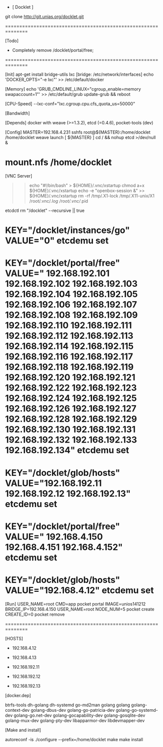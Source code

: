 * [ Docklet ]

git clone http://git.unias.org/docklet.git

==============================================================

[Todo]

* Completely remove /docklet/portal/free;


==============================================================

[Init]
apt-get install bridge-utils lxc [bridge: /etc/network/interfaces]
echo 'DOCKER_OPTS="-e lxc"' >> /etc/default/docker

[Memory]
echo 'GRUB_CMDLINE_LINUX="cgroup_enable=memory swapaccount=1"' >> /etc/default/grub
update-grub && reboot

[CPU-Speed]
--lxc-conf="lxc.cgroup.cpu.cfs_quota_us=50000"

[Bandwidth]


[Depends]
docker with weave (>=1.3.2), etcd (=0.4.6), pocket-tools (dev)

[Config]
MASTER=192.168.4.231
sshfs root@${MASTER}:/home/docklet /home/docklet
weave launch [ ${MASTER} ]
cd / && nohup etcd >/dev/null &
# mount.nfs /home/docklet


[VNC Server]

>>	echo "#!/bin/bash" > ${HOME}/.vnc/xstartup
>>	chmod a+x ${HOME}/.vnc/xstartup
>>	echo -e "openbox-session &" >> ${HOME}/.vnc/xstartup
>>	rm -rf /tmp/.X1-lock /tmp/.X11-unix/X1 /root/.vnc/*.log /root/.vnc/*.pid


etcdctl rm "/docklet" --recursive || true
# KEY="/docklet/instances/go" VALUE="0" etcdemu set
# KEY="/docklet/portal/free" VALUE=" 192.168.192.101 192.168.192.102 192.168.192.103 192.168.192.104 192.168.192.105 192.168.192.106 192.168.192.107 192.168.192.108 192.168.192.109 192.168.192.110 192.168.192.111 192.168.192.112 192.168.192.113 192.168.192.114 192.168.192.115 192.168.192.116 192.168.192.117 192.168.192.118 192.168.192.119 192.168.192.120 192.168.192.121 192.168.192.122 192.168.192.123 192.168.192.124 192.168.192.125 192.168.192.126 192.168.192.127 192.168.192.128 192.168.192.129 192.168.192.130 192.168.192.131 192.168.192.132 192.168.192.133 192.168.192.134" etcdemu set

# KEY="/docklet/glob/hosts" VALUE="192.168.192.11 192.168.192.12 192.168.192.13" etcdemu set
# KEY="/docklet/portal/free" VALUE=" 192.168.4.150 192.168.4.151 192.168.4.152" etcdemu set
# KEY="/docklet/glob/hosts" VALUE="192.168.4.12" etcdemu set


[Run]
USER_NAME=root CMD=app pocket portal
IMAGE=unios141212 BRIDGE_IP=192.168.4.150 USER_NAME=root NODE_NUM=5 pocket create
CREATE_ID=0 pocket remove

==============================================================

[HOSTS]

* 192.168.4.12
* 192.168.4.13

* 192.168.192.11
* 192.168.192.12
* 192.168.192.13

[docker.dep]

btrfs-tools dh-golang dh-systemd go-md2man golang golang golang-context-dev golang-dbus-dev golang-go-patricia-dev golang-go-systemd-dev golang-go.net-dev golang-gocapability-dev golang-gosqlite-dev golang-mux-dev golang-pty-dev libapparmor-dev libdevmapper-dev


[Make and install]

autoreconf -is
./configure --prefix=/home/docklet
make
make install
